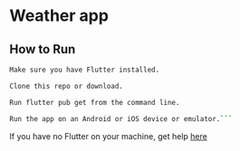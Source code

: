# Weather app

## How to Run

```bash
Make sure you have Flutter installed.
```

```bash
Clone this repo or download.
```

```bash
Run flutter pub get from the command line.
```

```bash
Run the app on an Android or iOS device or emulator.```
```

If you have no Flutter on your machine, get help [here](https://docs.flutter.dev/get-started/install)



